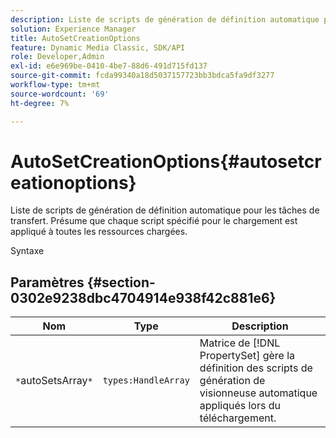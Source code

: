 ```yaml
---
description: Liste de scripts de génération de définition automatique pour les tâches de transfert. Présume que chaque script spécifié pour le chargement est appliqué à toutes les ressources chargées.
solution: Experience Manager
title: AutoSetCreationOptions
feature: Dynamic Media Classic, SDK/API
role: Developer,Admin
exl-id: e6e969be-0410-4be7-88d6-491d715fd137
source-git-commit: fcda99340a18d5037157723bb3bdca5fa9df3277
workflow-type: tm+mt
source-wordcount: '69'
ht-degree: 7%

---
```


# AutoSetCreationOptions{#autosetcreationoptions}

Liste de scripts de génération de définition automatique pour les tâches de transfert. Présume que chaque script spécifié pour le chargement est appliqué à toutes les ressources chargées.

Syntaxe

## Paramètres {#section-0302e9238dbc4704914e938f42c881e6}

| Nom | Type | Description |
|---|---|---|
| `*`autoSetsArray`*` | `types:HandleArray` | Matrice de [!DNL PropertySet] gère la définition des scripts de génération de visionneuse automatique appliqués lors du téléchargement. |
